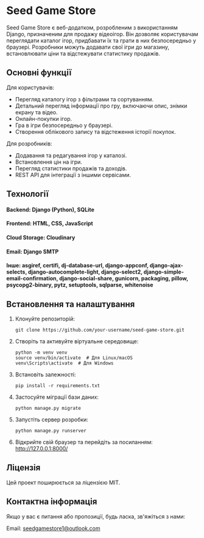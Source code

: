 # Seed Game Store

Seed Game Store є веб-додатком, розробленим з використанням Django, призначеним для продажу відеоігор. Він дозволяє користувачам переглядати каталог ігор, придбавати їх та грати в них безпосередньо у браузері. Розробники можуть додавати свої ігри до магазину, встановлювати ціни та відстежувати статистику продажів.

## Основні функції

Для користувачів:
- Перегляд каталогу ігор з фільтрами та сортуванням.
- Детальний перегляд інформації про гру, включаючи опис, знімки екрану та відео.
- Онлайн-покупки ігор.
- Гра в ігри безпосередньо у браузері.
- Створення облікового запису та відстеження історії покупок.

Для розробників:
- Додавання та редагування ігор у каталозі.
- Встановлення цін на ігри.
- Перегляд статистики продажів та доходів.
- REST API для інтеграції з іншими сервісами.

## Технології

#### Backend: Django (Python), SQLite
#### Frontend: HTML, CSS, JavaScript
#### Cloud Storage: Cloudinary
#### Email: Django SMTP
#### Інше: asgiref, certifi, dj-database-url, django-appconf, django-ajax-selects, django-autocomplete-light, django-select2, django-simple-email-confirmation, django-social-share, gunicorn, packaging, pillow, psycopg2-binary, pytz, setuptools, sqlparse, whitenoise

## Встановлення та налаштування

1. Клонуйте репозиторій:
    ```
    git clone https://github.com/your-username/seed-game-store.git
    ```

2. Створіть та активуйте віртуальне середовище:
    ```
    python -m venv venv
    source venv/bin/activate  # Для Linux/macOS
    venv\Scripts\activate  # Для Windows
    ```

3. Встановіть залежності:
    ```
    pip install -r requirements.txt
    ```

4. Застосуйте міграції бази даних:
    ```
    python manage.py migrate
    ```

5. Запустіть сервер розробки:
    ```
    python manage.py runserver
    ```

6. Відкрийте свій браузер та перейдіть за посиланням: http://127.0.0.1:8000/

## Ліцензія

Цей проект поширюється за ліцензією MIT.

## Контактна інформація

Якщо у вас є питання або пропозиції, будь ласка, зв'яжіться з нами:

Email: seedgamestore1@outlook.com